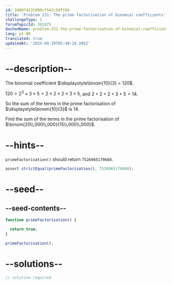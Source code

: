 ```yaml
---
id: 5900f4531000cf542c50ff66
title: 'Problem 231: The prime factorisation of binomial coefficients'
challengeType: 1
forumTopicId: 301875
dashedName: problem-231-the-prime-factorisation-of-binomial-coefficients
lang: pt-BR
translated: true
updatedAt: '2025-09-29T05:49:24.395Z'
---
```


# --description--

The binomial coefficient $\displaystyle\binom{10}{3} = 120$.

$120 = 2^3 × 3 × 5 = 2 × 2 × 2 × 3 × 5$, and $2 + 2 + 2 + 3 + 5 = 14$.

So the sum of the terms in the prime factorisation of $\displaystyle\binom{10}{3}$ is $14$.

Find the sum of the terms in the prime factorisation of $\binom{20\\,000\\,000}{15\\,000\\,000}$.

# --hints--

`primeFactorisation()` should return `7526965179680`.

```js
assert.strictEqual(primeFactorisation(), 7526965179680);
```

# --seed--

## --seed-contents--

```js
function primeFactorisation() {

  return true;
}

primeFactorisation();
```

# --solutions--

```js
// solution required
```
